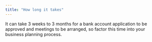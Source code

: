 ```yaml
---
title: "How long it takes"
---
```

It can take 3 weeks to 3 months for a bank account application to be approved and meetings to be arranged, so factor this time into your business planning process. 


